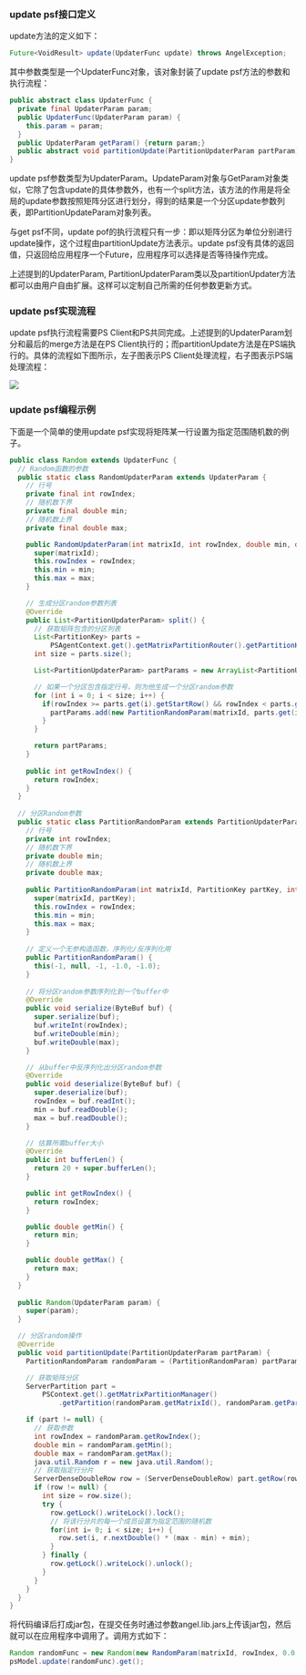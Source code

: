 ### **update psf接口定义**
update方法的定义如下：
```Java
Future<VoidResult> update(UpdaterFunc update) throws AngelException;
```
其中参数类型是一个UpdaterFunc对象，该对象封装了update psf方法的参数和执行流程：
```Java
public abstract class UpdaterFunc {
  private final UpdaterParam param;
  public UpdaterFunc(UpdaterParam param) {
    this.param = param;
  }
  public UpdaterParam getParam() {return param;}
  public abstract void partitionUpdate(PartitionUpdaterParam partParam);
}
``` 
update psf参数类型为UpdaterParam。UpdateParam对象与GetParam对象类似，它除了包含update的具体参数外，也有一个split方法，该方法的作用是将全局的update参数按照矩阵分区进行划分，得到的结果是一个分区update参数列表，即PartitionUpdateParam对象列表。

与get psf不同，update pof的执行流程只有一步：即以矩阵分区为单位分别进行update操作，这个过程由partitionUpdate方法表示。update psf没有具体的返回值，只返回给应用程序一个Future，应用程序可以选择是否等待操作完成。

上述提到的UpdaterParam, PartitionUpdaterParam类以及partitionUpdater方法都可以由用户自由扩展。这样可以定制自己所需的任何参数更新方式。

### **update psf实现流程**
update psf执行流程需要PS Client和PS共同完成。上述提到的UpdaterParam划分和最后的merge方法是在PS Client执行的；而partitionUpdate方法是在PS端执行的。具体的流程如下图所示，左子图表示PS Client处理流程，右子图表示PS端处理流程：

![][1]

### **update psf编程示例**
下面是一个简单的使用update psf实现将矩阵某一行设置为指定范围随机数的例子。
```Java
public class Random extends UpdaterFunc {
  // Random函数的参数
  public static class RandomUpdaterParam extends UpdaterParam {
    // 行号
    private final int rowIndex;
    // 随机数下界
    private final double min;
    // 随机数上界
    private final double max;

    public RandomUpdaterParam(int matrixId, int rowIndex, double min, double max) {
      super(matrixId);
      this.rowIndex = rowIndex;
      this.min = min;
      this.max = max;
    }

    // 生成分区random参数列表
    @Override
    public List<PartitionUpdaterParam> split() {
      // 获取矩阵包含的分区列表
      List<PartitionKey> parts =
          PSAgentContext.get().getMatrixPartitionRouter().getPartitionKeyList(matrixId);
      int size = parts.size();

      List<PartitionUpdaterParam> partParams = new ArrayList<PartitionUpdaterParam>(size);

      // 如果一个分区包含指定行号，则为他生成一个分区random参数
      for (int i = 0; i < size; i++) {
        if(rowIndex >= parts.get(i).getStartRow() && rowIndex < parts.get(i).getEndRow()) {
          partParams.add(new PartitionRandomParam(matrixId, parts.get(i), rowIndex, min, max));
        }   
      }

      return partParams;
    }
    
    public int getRowIndex() {
      return rowIndex;
    }
  }
  
  // 分区Random参数
  public static class PartitionRandomParam extends PartitionUpdaterParam {
    // 行号
    private int rowIndex;
    // 随机数下界
    private double min;
    // 随机数上界
    private double max;
    
    public PartitionRandomParam(int matrixId, PartitionKey partKey, int rowIndex, double min, double max) {
      super(matrixId, partKey);
      this.rowIndex = rowIndex;
      this.min = min;
      this.max = max;
    }
    
    // 定义一个无参构造函数，序列化/反序列化用
    public PartitionRandomParam() {
      this(-1, null, -1, -1.0, -1.0);
    }
  
    // 将分区random参数序列化到一个buffer中
    @Override
    public void serialize(ByteBuf buf) {
      super.serialize(buf);
      buf.writeInt(rowIndex);
      buf.writeDouble(min);
      buf.writeDouble(max);
    }

    // 从buffer中反序列化出分区random参数
    @Override
    public void deserialize(ByteBuf buf) {
      super.deserialize(buf);
      rowIndex = buf.readInt();
      min = buf.readDouble();
      max = buf.readDouble();
    }

    // 估算所需buffer大小
    @Override
    public int bufferLen() {
      return 20 + super.bufferLen();
    }

    public int getRowIndex() {
      return rowIndex;
    }

    public double getMin() {
      return min;
    }

    public double getMax() {
      return max;
    }
  }
  
  public Random(UpdaterParam param) {
    super(param);
  }

  // 分区random操作
  @Override
  public void partitionUpdate(PartitionUpdaterParam partParam) {    
    PartitionRandomParam randomParam = (PartitionRandomParam) partParam;

    // 获取矩阵分区
    ServerPartition part =
        PSContext.get().getMatrixPartitionManager()
            .getPartition(randomParam.getMatrixId(), randomParam.getPartKey().getPartitionId());

    if (part != null) {
      // 获取参数
      int rowIndex = randomParam.getRowIndex();
      double min = randomParam.getMin();
      double max = randomParam.getMax();
      java.util.Random r = new java.util.Random();
      // 获取指定行分片
      ServerDenseDoubleRow row = (ServerDenseDoubleRow) part.getRow(rowIndex);
      if (row != null) {
        int size = row.size();
        try {
          row.getLock().writeLock().lock();
          // 将该行分片的每一个成员设置为指定范围的随机数
          for(int i= 0; i < size; i++) {
            row.set(i, r.nextDouble() * (max - min) + min);
          }
        } finally {
          row.getLock().writeLock().unlock();
        }
      }
    }
  }
}

```

将代码编译后打成jar包，在提交任务时通过参数angel.lib.jars上传该jar包，然后就可以在应用程序中调用了。调用方式如下：
```Java
Random randomFunc = new Random(new RandomParam(matrixId, rowIndex, 0.0, 1.0));
psModel.update(randomFunc).get();
```


  [1]: ../img/psf_update.png
